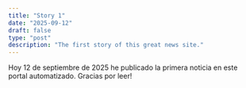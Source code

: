 ```yaml
---
title: "Story 1"
date: "2025-09-12"
draft: false
type: "post"
description: "The first story of this great news site."
---
```


Hoy 12 de septiembre de 2025 he publicado la primera noticia en este portal automatizado. Gracias por leer!